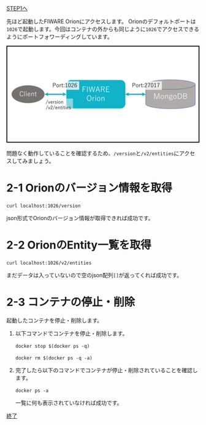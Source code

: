 [STEP1へ](step1.md)

先ほど起動したFIWARE Orionにアクセスします。
Orionのデフォルトポートは`1026`で起動します。今回はコンテナの外からも同じように`1026`でアクセスできるようにポートフォワーディングしています。

![構成図](./assets/2-1.png)

問題なく動作していることを確認するため、`/version`と`/v2/entities`にアクセスしてみましょう。

# 2-1 Orionのバージョン情報を取得

`curl localhost:1026/version`

json形式でOrionのバージョン情報が取得できれば成功です。

# 2-2 OrionのEntity一覧を取得

`curl localhost:1026/v2/entities`

まだデータは入っていないので空のjson配列`[]`が返ってくれば成功です。

# 2-3 コンテナの停止・削除
起動したコンテナを停止・削除します。

1. 以下コマンドでコンテナを停止・削除します。

   `docker stop $(docker ps -q)`

   `docker rm $(docker ps -q -a)`

2. 完了したら以下のコマンドでコンテナが停止・削除されていることを確認します。

   `docker ps -a`

   一覧に何も表示されていなければ成功です。

[終了](finish.md)
